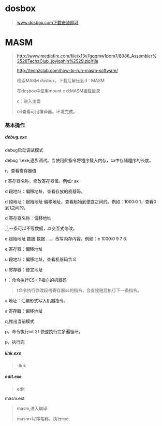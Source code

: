 # dosbox

>www.dosbox.com下载安装即可

# MASM

>http://www.mediafire.com/file/x13v7gqqmw1pom7/8086_Assembler%2528TechzClub_joyjophin%2529.zip/file
>
>http://techzclub.com/how-to-run-masm-software/
>
>检索MASM dosbox，下载后解压到d：MASM
>
>在dosbox中使用mount c d:MASM挂载目录
>
>c：进入主盘
>
>dir查看可用编译器。环境完成。

### 基本操作

##### debug.exe

debug启动调试模式

debug  1.exe,逐步调试。当使用此指令将程序载入内存，cx中存储程序的长度。 

r，查看寄存器值

r 寄存器名称，修改寄存器值。例如r ax

d 段地址：偏移地址，查看存放的机器码。

d 段地址：起始地址 偏移地址，查看起始到便宜之间的。例如：1000:0 1，查看0到1之间的。

d 寄存器名称：偏移地址

上一条可以不写数据，以交互式修改。

e 起始地址 数据 数据 ....，改写内存内容。例如：e 1000:0  9 7 6.

e 寄存器：偏移地址

u  段地址：偏移地址，查看机器码含义

u 寄存器：便宜地址

t  ：命令执行CS+IP指向的机器码

>t命令执行修改段栈寄存器ss的指令，会直接随后执行下一条指令。

a   地址：汇编形式写入机器指令。

a 寄存器：偏移地址

q,推出当前模式

p，命令执行int 21.快速执行完多遍循环。

p，执行完

##### link.exe

>-link

##### edit.exe

>edit

masm.ext

>masm,进入编译
>
>masm>程序名称，执行exe.

